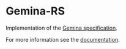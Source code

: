 # Gemina-RS

Implementation of the [Gemina specification](https://github.com/andreas19/gemina-spec).

For more information see the [documentation](https://docs.rs/gemina/).
